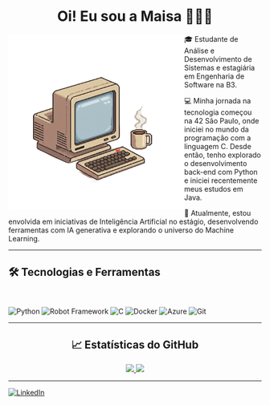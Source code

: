 

<h1 align="center">Oi! Eu sou a Maisa 👩🏻‍💻</h1>

<img src="https://raw.githubusercontent.com/maisarp/maisarp/refs/heads/main/maisa-1.png" alt="ilustração de um computador" width="350" align="left">

🎓 Estudante de Análise e Desenvolvimento de Sistemas e estagiária em Engenharia de Software na B3.​

💻 Minha jornada na tecnologia começou na 42 São Paulo, onde iniciei no mundo da programação com a linguagem C. Desde então, tenho explorado o desenvolvimento back-end com Python e iniciei recentemente meus estudos em Java.​

🤖 Atualmente, estou envolvida em iniciativas de Inteligência Artificial no estágio, desenvolvendo ferramentas com IA generativa e explorando o universo do Machine Learning.​

---

<h2 align="left">🛠️ Tecnologias e Ferramentas</h2><br>


![Python](https://img.shields.io/badge/Python-3776AB?style=for-the-badge&logo=python&logoColor=white)
![Robot Framework](https://img.shields.io/badge/Robot%20Framework-000000?style=for-the-badge&logo=robot-framework&logoColor=white)
![C](https://img.shields.io/badge/C-00599C?style=for-the-badge&logo=c&logoColor=white)
![Docker](https://img.shields.io/badge/Docker-2496ED?style=for-the-badge&logo=docker&logoColor=white)
![Azure](https://img.shields.io/badge/Microsoft%20Azure-0078D4?style=for-the-badge&logo=microsoft-azure&logoColor=white)
![Git](https://img.shields.io/badge/Git-F05032?style=for-the-badge&logo=git&logoColor=white)

---

<h2 align="center">📈 Estatísticas do GitHub</h2>

<div align="center">
  <a href="https://github.com/maisarp">
    <img height="180em" src="https://github-readme-stats.vercel.app/api?username=maisarp&show_icons=true&theme=radical" />
    <img height="180em" src="https://github-readme-stats.vercel.app/api/top-langs/?username=maisarp&layout=compact&langs_count=7&theme=radical" />
  </a>
</div>

---

[![LinkedIn](https://img.shields.io/badge/LinkedIn-maisarp-blue?style=for-the-badge&logo=linkedin)](https://www.linkedin.com/in/maisa-pires-615839120/)


